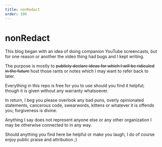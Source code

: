 ```yaml
---
title: nonRedact
order: 100
---
```


# nonRedact

This blog began with an idea of doing companion YouTube screencasts,
but for one reason or another the video thing had bugs and I kept writing.

The purpose is mostly to
~~publicly declare ideas for which I will be ridiculed in the future~~
host those rants or notes which I may want to refer back to later.

Everything in this repo is free for you to use should you find it helpful;
though it is given without any warranty whatsoever.

In return, I beg you please overlook any bad puns, overly opinionated statements,
cancerous code, swearwords, kittens or whatever it is offends you;
forgiveness is divine.

Anything I say does not represent anyone else or any other organization I
may be otherwise connected to in any way.

Should anything you find here be helpful or make you laugh,
I do of course enjoy public praise and attribution ;)
